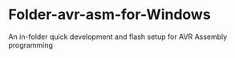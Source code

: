 # Folder-avr-asm-for-Windows
An in-folder quick development and flash setup for AVR Assembly programming
